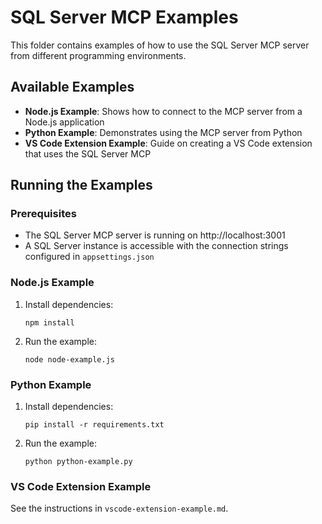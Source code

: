 # SQL Server MCP Examples

This folder contains examples of how to use the SQL Server MCP server from different programming environments.

## Available Examples

- **Node.js Example**: Shows how to connect to the MCP server from a Node.js application
- **Python Example**: Demonstrates using the MCP server from Python
- **VS Code Extension Example**: Guide on creating a VS Code extension that uses the SQL Server MCP

## Running the Examples

### Prerequisites

- The SQL Server MCP server is running on http://localhost:3001
- A SQL Server instance is accessible with the connection strings configured in `appsettings.json`

### Node.js Example

1. Install dependencies:

   ```
   npm install
   ```

2. Run the example:
   ```
   node node-example.js
   ```

### Python Example

1. Install dependencies:

   ```
   pip install -r requirements.txt
   ```

2. Run the example:
   ```
   python python-example.py
   ```

### VS Code Extension Example

See the instructions in `vscode-extension-example.md`.
